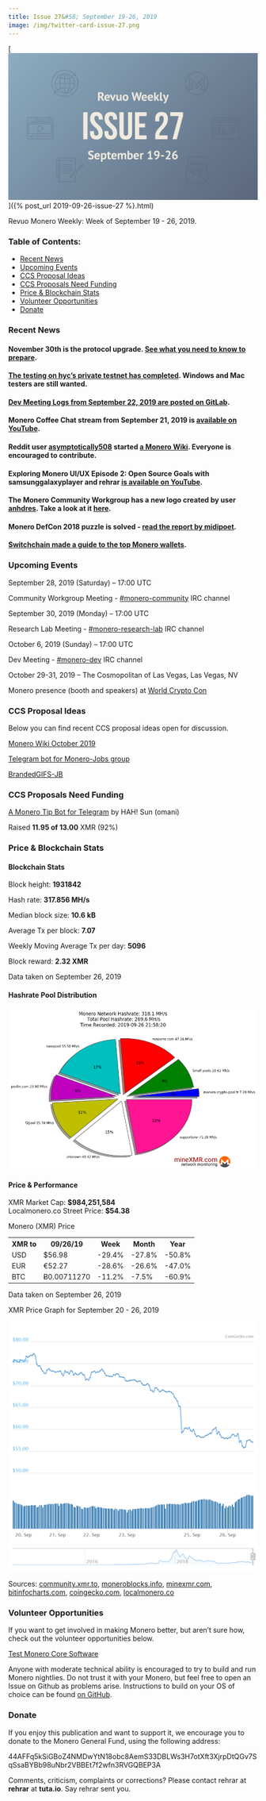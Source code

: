 ```yaml
---
title: Issue 27&#58; September 19-26, 2019
image: /img/twitter-card-issue-27.png
---
```

[<img src="/img/img-issue27.png" alt="Revuo Monero Weekly #27 Slide" class="img-lead">]({% post_url 2019-09-26-issue-27 %}.html)

<p class="text-lead">Revuo Monero Weekly: Week of September 19 - 26, 2019.</p>
<!--more-->

<h3>Table of Contents:</h3>
<ul class="contents">
    <li><a href="#news">Recent News</a></li>
    <li><a href="#events">Upcoming Events</a></li>
    <li><a href="#ideas">CCS Proposal Ideas</a></li>
    <li><a href="#proposals">CCS Proposals Need Funding</a></li>
    <li><a href="#stats">Price & Blockchain Stats</a></li>
    <li><a href="#volunteer">Volunteer Opportunities</a></li>
    <li><a href="#donate">Donate</a></li>
</ul>

<h3 id="news">Recent News</h3>

<div class="newsbyte">
    <h4>November 30th is the protocol upgrade. <a href="https://www.reddit.com/r/Monero/comments/d884zt/preliminary_information_thread_regarding_the/" target="_blank">See what you need to know to prepare</a>.
    </h4>
</div>

<div class="newsbyte">
    <h4><a href="https://www.reddit.com/r/Monero/comments/d9bbcv/randomx_testnet/" target="_blank">The testing on hyc’s private testnet has completed</a>. Windows and Mac testers are still wanted.
    </h4>
</div>

<div class="newsbyte">
    <h4><a href="https://repo.getmonero.org/monero-project/monero-site/blob/7a7ce8274b6b61d0ee930459fd71d08ba69cf138/_posts/2019-09-22-logs-for-the-dev-meeting-held-on-2019-09-22.md" target="_blank">Dev Meeting Logs from September 22, 2019 are posted on GitLab</a>.</h4>
</div>

<div class="newsbyte">
    <h4>Monero Coffee Chat stream from September 21, 2019 is <a href="https://youtu.be/1y0YeTLbYEc" target="_blank">available on YouTube</a>.</h4>
</div>

<div class="newsbyte">
    <h4>Reddit user <a href="https://old.reddit.com/user/asymptotically508" target="_blank">asymptotically508</a> started <a href="https://xmr.wiki/Main_Page" target="_blank">a Monero Wiki</a>. Everyone is encouraged to contribute.</h4>
</div>


<div class="newsbyte">
    <h4>Exploring Monero UI/UX Episode 2: Open Source Goals with samsunggalaxyplayer and rehrar <a href="https://youtu.be/5TVhSVV0jko" target="_blank">is available on YouTube</a>.</h4>
</div>

<div class="newsbyte">
    <h4>The Monero Community Workgroup has a new logo created by user <a href="https://www.reddit.com/user/anhdres" target="_blank">anhdres</a>. Take a look at it  <a href="https://www.reddit.com/r/Monero/comments/d6mafx/new_logo_for_the_monero_community_workgroup/" target="_blank">here</a>.
    </h4>
</div>

<div class="newsbyte">
    <h4>Monero DefCon 2018 puzzle is solved - <a href="https://www.reddit.com/r/Monero/comments/d7dpzw/solved_monero_defcon_2018_puzzle/" target="_blank">read the report by midipoet</a>.</h4>
</div>

<div class="newsbyte">
    <h4><a href="https://www.switchain.com/blog/best-monero-wallets-top-8-monero-wallets-2019/" target="_blank">Switchchain made a guide to the top Monero wallets</a>.</h4>
</div>

<h3 id="events">Upcoming Events</h3>

<div class="event">
    <p class="date" markdown="1">September 28, 2019 (Saturday) – 17:00 UTC</p>
    <p markdown="1">Community Workgroup Meeting - <a href="irc://chat.freenode.net/#monero-community" target="_blank">#monero-community</a> IRC channel</p>
</div>

<div class="event">
    <p class="date" markdown="1">September 30, 2019 (Monday) – 17:00 UTC</p>
    <p markdown="1">Research Lab Meeting - <a href="irc://chat.freenode.net/#monero-research-lab" target="_blank">#monero-research-lab</a> IRC channel</p>
</div>

<div class="event">
    <p class="date" markdown="1">October 6, 2019 (Sunday) – 17:00 UTC</p>
    <p markdown="1">Dev Meeting - <a href="irc://chat.freenode.net/#monero-dev" target="_blank">#monero-dev</a> IRC channel</p>
</div>

<div class="event">
    <p class="date" markdown="1">October 29-31, 2019 – The Cosmopolitan of Las Vegas, Las Vegas, NV</p>
    <p markdown="1">Monero presence (booth and speakers) at <a href="https://worldcryptocon.com/" target="_blank">World Crypto Con</a></p>
</div>



<h3 id="ideas">CCS Proposal Ideas</h3>

<p>Below you can find recent CCS proposal ideas open for discussion.</p>

<div class="proposal">
<p><a href="https://repo.getmonero.org/monero-project/ccs-proposals/merge_requests/98" target="_blank">Monero Wiki October 2019</a></p>
</div>

<div class="proposal">
<p><a href="https://repo.getmonero.org/monero-project/ccs-proposals/merge_requests/91" target="_blank">Telegram bot for Monero-Jobs group</a></p>
</div>

<div class="proposal">
<p><a href="https://repo.getmonero.org/monero-project/ccs-proposals/merge_requests/88" target="_blank">BrandedGIFS-JB</a></p>
</div>

<h3 id="proposals">CCS Proposals Need Funding</h3>

<div class="proposal">
    <p><a href="https://ccs.getmonero.org/proposals/monero-tip-bot.html" target="_blank">A Monero Tip Bot for Telegram</a> by HAH! Sun (omani)</p>
    <p>Raised <b>11.95 of 13.00</b> XMR (92%)</p>
</div>

<h3 id="stats">Price & Blockchain Stats</h3>

<h4 class="stat">Blockchain Stats</h4>

<div class="bcstats">
    <p>Block height: <b>1931842</b></p>
    <p>Hash rate: <b>317.856 MH/s</b></p>
    <p>Median block size: <b>10.6 kB</b></p>
    <p>Average Tx per block: <b>7.07</b></p>
    <p>Weekly Moving Average Tx per day: <b>5096</b></p>
    <p>Block reward: <b>2.32 XMR</b></p>
</div>
<p class="note">Data taken on September 26, 2019</p>

<h4 class="stat">Hashrate Pool Distribution</h4>
<p><img src="/img/hashrate-pool-distribution-0926.png" alt="Hashrate Pool Distribution Pie Chart"/></p>

<h4 class="stat">Price & Performance</h4>

<div class="price-intro">XMR Market Cap: <b>$984,251,584</b><br>Localmonero.co Street Price: <b>$54.38</b></div>

<p class="table-title">Monero (XMR) Price</p>
<table class="price-table">
  <tr class="row1">
    <th>XMR to</th>
    <th>09/26/19</th>
    <th>Week</th>
    <th>Month</th>
    <th>Year</th>
  </tr>
  <tr>
    <td data-th="XMR to">USD</td>
    <td data-th="09/26/19">$56.98</td>
    <td data-th="Week" class="red">-29.4%</td>
    <td data-th="Month" class="red">-27.8%</td>
    <td data-th="Year" class="red">-50.8%</td>
  </tr>
  <tr class="row3">
    <td data-th="XMR to">EUR</td>
    <td data-th="09/26/19">€52.27</td>
    <td data-th="Week" class="red">-28.6%</td>
    <td data-th="Month" class="red">-26.6%</td>
    <td data-th="Year" class="red">-47.0%</td>
  </tr>
  <tr>
    <td data-th="XMR to">BTC</td>
    <td data-th="09/26/19">Ƀ0.00711270</td>
    <td data-th="Week" class="green">-11.2%</td>
    <td data-th="Month" class="red">-7.5%</td>
    <td data-th="Year" class="red">-60.9%</td>
  </tr>
</table>
<p class="note">Data taken on September 26, 2019</p>

<p class="table-title">XMR Price Graph for September 20 - 26, 2019</p>

![XMR Price Graph 09/20/19-09/26/19](/img/weekly-chart-0926.png "XMR Price Graph 09/20/19-09/26/19") 

Sources: <a href="https://community.xmr.to/explorer/mainnet/" target="_blank">community.xmr.to</a>, <a href="https://moneroblocks.info/stats/transaction-stats" target="_blank">moneroblocks.info</a>, <a href="https://minexmr.com/pools.html" target="_blank">minexmr.com</a>, <a href="https://bitinfocharts.com/monero/" target="_blank">bitinfocharts.com</a>, <a href="https://www.coingecko.com/" target="_blank">coingecko.com</a>, <a href="https://localmonero.co/" target="_blank">localmonero.co</a>

<h3 id="volunteer">Volunteer Opportunities</h3>

<p>If you want to get involved in making Monero better, but aren’t sure how, check out the volunteer opportunities below.</p>

<div class="newsbyte">
    <p class="date"><a href="https://github.com/monero-project/monero" target="_blank">Test Monero Core Software</a></p>
    <p>Anyone with moderate technical ability is encouraged to try to build and run Monero nightlies. Do not trust it with your Monero, but feel free to open an Issue on Github as problems arise. Instructions to build on your OS of choice can be found <a href="https://github.com/monero-project/monero#compiling-monero-from-source" target="_blank">on GitHub</a>. </p>
</div>

<h3 id="donate">Donate</h3>

<p markdown="1">If you enjoy this publication and want to support it, we encourage you to donate to the Monero General Fund, using the following address:</p>

<p class="address" markdown="1">44AFFq5kSiGBoZ4NMDwYtN18obc8AemS33DBLWs3H7otXft3XjrpDtQGv7SqSsaBYBb98uNbr2VBBEt7f2wfn3RVGQBEP3A</p>

<!--p><a href="monero:44AFFq5kSiGBoZ4NMDwYtN18obc8AemS33DBLWs3H7otXft3XjrpDtQGv7SqSsaBYBb98uNbr2VBBEt7f2wfn3RVGQBEP3A" class="qr"><img src="/img/donate-monero.png"></a></p-->

Comments, criticism, complaints or corrections? Please contact rehrar at **rehrar** at **tuta.io**. Say rehrar sent you.
